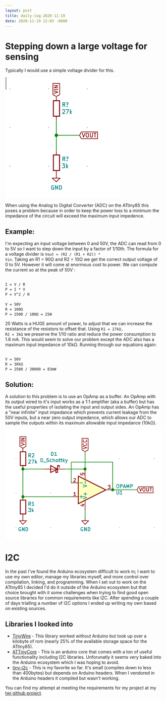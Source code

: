 ```yaml
---
layout: post
title: daily-log-2020-11-19
date: 2020-11-19 12:03 -0800
---
```

# Stepping down a large voltage for sensing

Typically I would use a simple voltage divider for this.

<img src="/media/img/voltage-divider-standard.png">

When using the Analog to Digital Converter (ADC) on the ATtiny85 this poses a problem because in order to keep the power loss to a minimum the impedance of the circuit will exceed the maximum input impedence.


## Example:

I'm expecting an input voltage between 0 and 50V, the ADC can read from 0 to 5V so I want to step down the input by a factor of 1/10th. The formula for a voltage divider is <code>Vout = (R2 / (R1 + R2)) * Vin</code>. Taking an R1 = 90Ω and R2 = 10Ω we get the correct output voltage of 0 to 5V. However it will come at enormous cost to power. We can compute the current so at the peak of 50V :

<pre><code>
I = V / R
P = I * V
P = V^2 / R

V = 50V
R = 100Ω 
P = 2500 / 100Ω = 25W
</code></pre>

25 Watts is a HUGE amount of power, to adjust that we can increase the resistance of the resistors to offset that. Using <code>R1 = 27kΩ, R2 = 3kΩ</code> we preserve the 1/10 ratio and reduce the power consumption to 1.8 mA. This would seem to solve our problem except the ADC also has a maximum input impedance of 10kΩ. Running through our equations again:

<pre><code>
V = 50V
R = 30kΩ
P = 2500 / 30000 = 83mW
</code></pre>


## Solution:

A solution to this problem is to use an OpAmp as a buffer. An OpAmp with its output wired to it's input works as a 1:1 amplifier (aka a buffer) but has the useful properties of isolating the input and output sides.  An OpAmp has a "near infinite" input impedance which prevents current leakage from the 50V inputs, but a near zero output impedance, which allows our ADC to sample the outputs within its maximum allowable input impedance (10kΩ).

<img src="/media/img/voltage-divider-opamp.png">

# I2C

In the past I've found the Arduino ecosystem difficult to work in; I want to use my own editor, manage my libraries myself, and more control over compilation, linking, and programming. When I set out to work on the ATtiny85 I decided I'd do it outside of the Arduino ecosystem but that choice brought with it some challenges when trying to find good open source libraries for common requirements like I2C. After spending a couple of days trialling a number of I2C options I ended up writing my own based on existing sources.

## Libraries I looked into
* [TinyWire](https://github.com/lucullusTheOnly/TinyWire) - This library worked without Arduino but took up over a kilobyte of rom (nearly 25% of the available storage space for the ATtiny85).
* [ATTinyCore](https://github.com/SpenceKonde/ATTinyCore) - This is an arduino core that comes with a ton of useful functionality including I2C libraries. Unforunatly it seems very baked into the Arduino ecosystem which I was hoping to avoid.
* [tiny-i2c](https://github.com/technoblogy/tiny-i2c) - This is my favorite so far. It's small (compiles down to less than 400bytes) but depends on Arduino headers. When I vendored in the Arduino headers it compiled but wasn't working.

You can find my attempt at meeting the requirements for my project at my [twi github project](https://github.com/aconbere/twi/).
